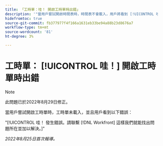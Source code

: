 ```yaml
---
title: 「工時單：哇！ 開啟工時單時出錯」
description: '"當用戶嘗試開啟時間表時，時間表不會載入，用戶將看到 [!UICONTROL 哇] 錯誤。」'
hidefromtoc: true
source-git-commit: fb377977f4f166a1631eb33be94a88b23d8676a7
workflow-type: tm+mt
source-wordcount: '81'
ht-degree: 3%

---
```



# 工時單： [!UICONTROL 哇！] 開啟工時單時出錯

>[!NOTE]
>
>此問題已於2022年8月29日修正。

當用戶嘗試開啟工時單時，工時單未載入，並且用戶看到以下錯誤：

&quot;[!UICONTROL 哇！ 發生錯誤。請聯繫 [!DNL Workfront] 這樣我們就能找出問題所在並加以解決。]&quot;

_2022年8月25日首次報導。_

